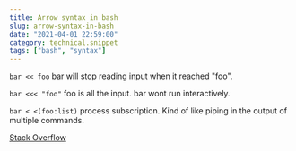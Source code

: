 ```yaml
---
title: Arrow syntax in bash
slug: arrow-syntax-in-bash
date: "2021-04-01 22:59:00"
category: technical.snippet
tags: ["bash", "syntax"]
---
```


`bar << foo` bar will stop reading input when it reached "foo".

`bar <<< "foo"` foo is all the input. bar wont run interactively.

`bar < <(foo:list)` process subscription. Kind of like piping in the output of multiple commands.

[Stack Overflow](https://askubuntu.com/questions/678915/whats-the-difference-between-and-in-bash)
